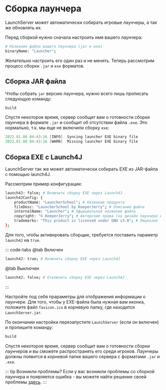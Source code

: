 # Сборка лаунчера

LaunchServer может автоматически собирать игровые лаунчеры, а так же обновлять их.

Перед сборкой нужно сначала настроить имя вашего лаунчера:
```bash
# Название файла вашего лаунчера (jar и exe)
binaryName: "Launcher";
```
Желательно настроить его один раз и не менять. Теперь рассмотрим процесс сборки `.jar` и `exe` форматов.

## Сборка JAR файла

Чтобы собрать `jar` версию лаунчера, нужно всего лишь прописать следующую команду:
```bash
build
```
Спустя некоторое время, сервер сообщит вам о готовности сборки лаунчера в формате `.jar` и сообщит об отсутствии файла `.exe`. Это нормально, т.к. мы еще не включили сборку `exe`:
```java
2022.01.08 04:43:16 [INFO]  Syncing launcher EXE binary file
2022.01.08 04:43:16 [WARN]  Missing launcher EXE binary file
```

## Сборка EXE с Launch4J

LaunchServer так же может автоматически собирать EXE из JAR-файла с помощью launch4J.

Рассмотрим пример конфигурации:
```bash
launch4J: false; # Включить сборку EXE через Launch4J
launch4JConfig: {
    productName: "LauncherSchool"; # Название продукта
    fileDesc: "LauncherSchool by KeeperJerry"; # Описание файла
    internalName: "Launcher"; # Офцициальное название файла
    copyright: "© KeeperJerry"; # Авторские права (на дизайн лаунчера и т.д.)
    trademarks: "This product is licensed under GNU v3.0"; # Лицензия
};
```

Для того, чтобы активировать сборщик, требуется поставить параметр `launch4J` на `true`. 

::: code-tabs
@tab Включен
```bash
launch4J: true; # Включить сборку EXE через Launch4J
```

@tab Выключен
```bash
launch4J: false; # Отключить сборку EXE через Launch4J
```
:::

Настройте под себя прараметры для отображения информации о лаунчере. 
Для того, чтобы у EXE-файла была нужная вам иконка, положите файл `favicon.ico` в корневую папку, где находится `LaunchServer.jar`.

По окончании настройки перезапустите `LaunchServer` (если он включен) и пропишите команду:
```bash
build
```
Спустя некоторое время, сервер сообщит вам о готовности сборки лаунчеров и вы сможете распространять его среди игроков.
Лаунчеры должны появится в корневой папке вашего сервера с форматами `.jar` и `.exe`.

::: tip Возникли проблемы?
Если у вас возникли проблемы со сборкой лаунчера и появляется ошибка - вы можете найти решение своей проблемы [здесь](/guide/fixProblem.html#проблемы-с-launch4j).
:::